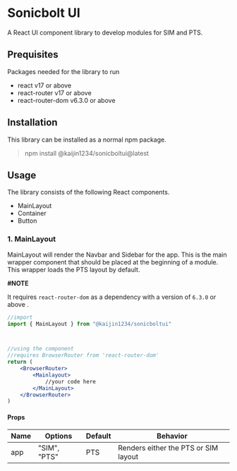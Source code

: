 # **Sonicbolt UI**

A React UI component library to develop modules for SIM and PTS.

## **Prequisites**

Packages needed for the library to run

-  react v17 or above
-  react-router v17 or above
-  react-router-dom v6.3.0 or above

## **Installation**

This library can be installed as a normal npm package.

> npm install @kaijin1234/sonicboltui@latest

## **Usage**

The library consists of the following React components.

-  MainLayout
-  Container
-  Button

### **1. MainLayout**

MainLayout will render the Navbar and Sidebar for the app. This is the main wrapper component that should be placed at the beginning of a module. This wrapper loads the PTS layout by default.

**#NOTE**

It requires `react-router-dom` as a dependency with a version of `6.3.0` or above .

```jsx
//import
import { MainLayout } from "@kaijin1234/sonicboltui"



//using the component
//requires BrowserRouter from 'react-router-dom'
return (
    <BrowserRouter>
        <Mainlayout>
            //your code here
        </MainLayout>
    </BrowserRouter>
)
```

#### **Props**

| Name | Options      | Default | Behavior                             |
| ---- | ------------ | ------- | ------------------------------------ |
| app  | "SIM", "PTS" | PTS     | Renders either the PTS or SIM layout |
